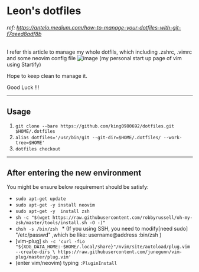 # Leon's dotfiles 

###### ref: https://antelo.medium.com/how-to-manage-your-dotfiles-with-git-f7aeed8adf8b
I refer this article to manage my whole dotfils, which including .zshrc, .vimrc and some neovim config file 
![image](https://user-images.githubusercontent.com/21136873/113861782-28511800-97da-11eb-93be-f9fc09958c13.png)
(my personal start up page of vim using Startify)

Hope to keep clean to manage it.

Good Luck !!!

--- 
## Usage
1. ```git clone --bare https://github.com/king0980692/dotfiles.git $HOME/.dotfiles```
2. ```alias dotfiles='/usr/bin/git --git-dir=$HOME/.dotfiles/ --work-tree=$HOME'```
3. ```dotfiles checkout```

---
## After entering the new environment
You might be ensure below requirement should be satisfy:
* ```sudo apt-get update```
* ```sudo apt-get -y install neovim```
* ```sudo apt-get -y  install zsh```
* ```sh -c "$(wget https://raw.githubusercontent.com/robbyrussell/oh-my-zsh/master/tools/install.sh -O -)"```
* ```chsh -s /bin/zsh ```
      * (If you using SSH, you need to modify[need sudo] "/etc/passwd" ,which be like: username@address :bin/zsh )
* [vim-plug] ```sh -c 'curl -fLo "${XDG_DATA_HOME:-$HOME/.local/share}"/nvim/site/autoload/plug.vim --create-dirs \
       https://raw.githubusercontent.com/junegunn/vim-plug/master/plug.vim'```
* (enter vim/neovim) typing ```:PluginInstall```


